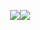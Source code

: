 <p align="center"><a href="https://sotudy.tistory.com/"><img src="https://img.shields.io/badge/My blog-A9BCF5?style=flat-square&logo=GitHub Sponsors&logoColor=white&link=https://sotudy.tistory.com/"/></a><a 
href="https://soyoung24.github.io/"><img src="https://img.shields.io/badge/Homepage-D0A9F5?style=flat-square&logo=HomeAdvisor&logoColor=white&link=https://soyoung24.github.io/"/></a></p>
